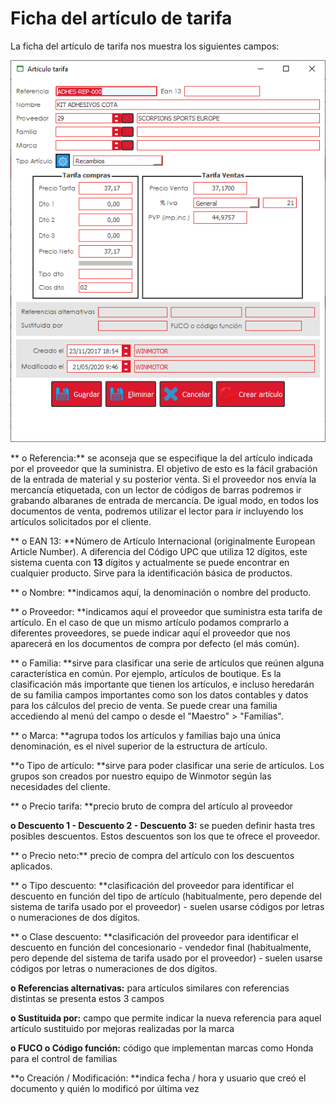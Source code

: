 # Ficha del artículo de tarifa

La ficha del artículo de tarifa nos muestra los siguientes campos:

![](<../../../.gitbook/assets/image (587).png>)

**                                o   Referencia:** se aconseja que se especifique la del artículo indicada por el proveedor que la suministra. El objetivo de esto es la fácil grabación de la entrada de material y su posterior venta. Si el proveedor nos envía la mercancía etiquetada, con un lector de códigos de barras podremos ir grabando albaranes de entrada de mercancía. De igual modo, en todos los documentos de venta, podremos utilizar el lector para ir incluyendo los artículos solicitados por el cliente.

&#x20;**                               o   EAN 13: **Número de Artículo Internacional (originalmente European Article Number). A diferencia del Código UPC que utiliza 12 dígitos, este sistema cuenta con **13** dígitos y actualmente se puede encontrar en cualquier producto. Sirve para la identificación básica de productos.

**                                o   Nombre: **indicamos aquí, la denominación o nombre del producto.

**                                o   Proveedor: **indicamos aquí el proveedor que suministra esta tarifa de artículo. En el caso de que un mismo artículo podamos comprarlo a diferentes proveedores, se puede indicar aquí el proveedor que nos aparecerá en los documentos de compra por defecto (el más común).

**                                o   Familia: **sirve para clasificar una serie de artículos que reúnen alguna característica en común. Por ejemplo, artículos de boutique. Es la clasificación más importante que tienen los artículos, e incluso heredarán de su familia campos importantes como son los  datos contables y datos para los cálculos del precio de venta. Se puede crear una familia accediendo al menú del campo o desde el "Maestro" > "Familias".

**                                 o   Marca: **agrupa todos los artículos y familias bajo una única denominación, es el nivel superior de la estructura de artículo.

&#x20;                                **o   Tipo de artículo: **sirve para poder clasificar una serie de artículos. Los grupos son creados por nuestro equipo de Winmotor según las necesidades del cliente.

**                                 o   Precio tarifa: **precio bruto de compra del artículo al proveedor

&#x20;                                **o   Descuento 1 - Descuento 2 - Descuento 3:** se pueden definir hasta tres posibles descuentos. Estos descuentos son los que te ofrece el proveedor.

**                                 o   Precio neto:** precio de compra del artículo con los descuentos aplicados.

**                                 o   Tipo descuento: **clasificación del proveedor para identificar el descuento en función del tipo de artículo (habitualmente, pero depende del sistema de tarifa usado por el proveedor) - suelen usarse códigos por letras o numeraciones de dos dígitos.

**                                 o   Clase descuento: **clasificación del proveedor para identificar el descuento en función del concesionario - vendedor final (habitualmente, pero depende del sistema de tarifa usado por el proveedor) - suelen usarse códigos por letras o numeraciones de dos dígitos.

&#x20;                                **o   Referencias alternativas:** para artículos similares con referencias distintas se presenta estos 3 campos

&#x20;                                **o   Sustituida por:** campo que permite indicar la nueva referencia para aquel artículo sustituido por mejoras realizadas por la marca

&#x20;                                **o   FUCO o Código función:** código que implementan marcas como Honda para el control de familias

&#x20;                                **o   Creación / Modificación: **indica fecha / hora y usuario que creó el documento y quién lo modificó por última vez
